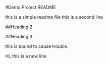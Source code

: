 #Demo Project README

this is a simple readme file
this is a second line

##Heading 2

##Heading 3

this is bound to cause trouble.

Hi, this is a new line
